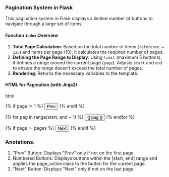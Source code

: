 ### Pagination System in Flask

This pagination system in Flask displays a limited number of buttons to navigate through a large set of items.

#### Function `index` Overview

1. **Total Page Calculation**: Based on the total number of items (`reference = 125`) and items per page (10), it calculates the required number of pages.
2. **Defining the Page Range to Display**: Using `limit` (maximum 5 buttons), it defines a range around the current page (`page`). Adjusts `start` and `end` to ensure the range doesn't exceed the total number of pages.
3. **Rendering**: Returns the necessary variables to the template.

#### HTML for Pagination (with Jinja2)

html
<!-- "Prev" button if not on the first page -->
{% if page != 1 %}
    <button class="page-btn" onclick="window.location.href='{{ url_for('index', page=page-1) }}'">Prev</button>
{% endif %}

<!-- Numbered buttons with an active class for the current page -->
{% for pag in range(start, end + 1) %}
    <button class="page-btn{% if pag == page %} page_active{% endif %}"
            onclick="window.location.href='{{ url_for('index', page=pag) }}'">{{ pag }}</button>
{% endfor %}

<!-- "Next" button if not on the last page -->
{% if page != pages %}
    <button class="page-btn" onclick="window.location.href='{{ url_for('index', page=page+1) }}'">Next</button>
{% endif %} 

### Anotations.
1. "Prev" Button: Displays "Prev" only if not on the first page.
2. Numbered Buttons: Displays buttons within the [start, end] range and applies the page_active class to the button for the current page.
3. "Next" Button: Displays "Next" only if not on the last page.
